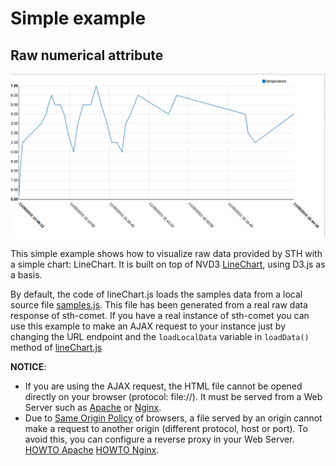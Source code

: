 # Simple example
## Raw numerical attribute
![lineChart](img/lineChart.png)

This simple example shows how to visualize raw data provided by STH with a simple chart: LineChart.
It is built on top of NVD3 [LineChart](http://nvd3.org/examples/line.html), using D3.js as a basis.

By default, the code of lineChart.js loads the samples data from a local source file [samples.js](samples.js). This file
has been generated from a real raw data response of sth-comet. If you have a real instance of sth-comet you can use this
example to make an AJAX request to your instance just by changing the URL endpoint and the `loadLocalData` variable in `loadData()` method of [lineChart.js](lineChart.js)

**NOTICE**:
* If you are using the AJAX request, the HTML file cannot be opened directly on your browser (protocol: file://).
 It must be served from a Web Server such as [Apache](https://httpd.apache.org/) or [Nginx](http://nginx.org/).
* Due to [Same Origin Policy](https://en.wikipedia.org/wiki/Same-origin_policy) of browsers, a file served by an origin cannot make a request to another origin (different protocol, host or port).
To avoid this, you can configure a reverse proxy in your Web Server. [HOWTO Apache](http://www.apachetutor.org/admin/reverseproxies) [HOWTO Nginx](https://www.nginx.com/resources/admin-guide/reverse-proxy/).